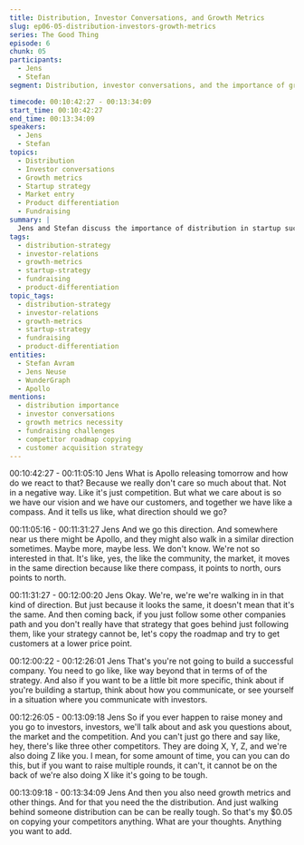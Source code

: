 ```yaml
---
title: Distribution, Investor Conversations, and Growth Metrics
slug: ep06-05-distribution-investors-growth-metrics
series: The Good Thing
episode: 6
chunk: 05
participants:
  - Jens
  - Stefan
segment: Distribution, investor conversations, and the importance of growth metrics

timecode: 00:10:42:27 - 00:13:34:09
start_time: 00:10:42:27
end_time: 00:13:34:09
speakers:
  - Jens
  - Stefan
topics:
  - Distribution
  - Investor conversations
  - Growth metrics
  - Startup strategy
  - Market entry
  - Product differentiation
  - Fundraising
summary: |
  Jens and Stefan discuss the importance of distribution in startup success, the kinds of questions investors ask, and the need for growth metrics beyond feature parity. They reflect on the challenges of fundraising and the pitfalls of simply copying competitors.
tags:
  - distribution-strategy
  - investor-relations
  - growth-metrics
  - startup-strategy
  - fundraising
  - product-differentiation
topic_tags:
  - distribution-strategy
  - investor-relations
  - growth-metrics
  - startup-strategy
  - fundraising
  - product-differentiation
entities:
  - Stefan Avram
  - Jens Neuse
  - WunderGraph
  - Apollo
mentions:
  - distribution importance
  - investor conversations
  - growth metrics necessity
  - fundraising challenges
  - competitor roadmap copying
  - customer acquisition strategy
---
```


00:10:42:27 - 00:11:05:10
Jens
What is Apollo releasing tomorrow and how do we react to that? Because we really don't care
so much about that. Not in a negative way. Like it's just competition. But what we care about is
so we have our vision and we have our customers, and together we have like a compass. And it
tells us like, what direction should we go?

00:11:05:16 - 00:11:31:27
Jens
And we go this direction. And somewhere near us there might be Apollo, and they might also
walk in a similar direction sometimes. Maybe more, maybe less. We don't know. We're not so
interested in that. It's like, yes, the like the community, the market, it moves in the same
direction because like there compass, it points to north, ours points to north.

00:11:31:27 - 00:12:00:20
Jens
Okay. We're, we're we're walking in in that kind of direction. But just because it looks the same,
it doesn't mean that it's the same. And then coming back, if you just follow some other
companies path and you don't really have that strategy that goes behind just following them, like
your strategy cannot be, let's copy the roadmap and try to get customers at a lower price point.

00:12:00:22 - 00:12:26:01
Jens
That's you're not going to build a successful company. You need to go like, like way beyond that
in terms of of the strategy. And also if you want to be a little bit more specific, think about if
you're building a startup, think about how you communicate, or see yourself in a situation where
you communicate with investors.

00:12:26:05 - 00:13:09:18
Jens
So if you ever happen to raise money and you go to investors, investors, we'll talk about and
ask you questions about, the market and the competition. And you can't just go there and say
like, hey, there's like three other competitors. They are doing X, Y, Z, and we're also doing Z like
you. I mean, for some amount of time, you can you can do this, but if you want to raise multiple
rounds, it can't, it cannot be on the back of we're also doing X like it's going to be tough.

00:13:09:18 - 00:13:34:09
Jens
And then you also need growth metrics and other things. And for that you need the the
distribution. And just walking behind someone distribution can be can be really tough. So that's
my $0.05 on copying your competitors anything. What are your thoughts. Anything you want to
add.